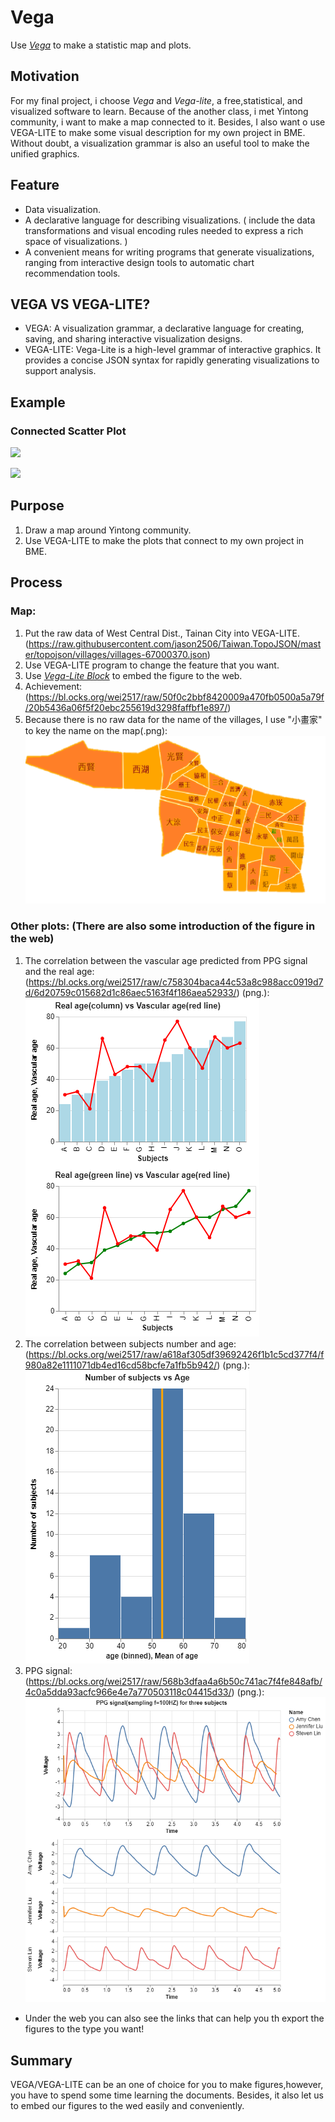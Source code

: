 # Vega

Use [*Vega*](https://vega.github.io/vega/) to make a statistic map and plots.

## Motivation
For my final project, i choose *Vega* and *Vega-lite*, a free,statistical, and visualized software to learn. Because of the another class, i met Yintong community, i want to make a map connected to it.  Besides, I also want o use VEGA-LITE to make some visual description for my own project in BME. Without doubt, a visualization grammar is also an useful tool  to make the unified graphics.

## Feature
* Data visualization.
* A declarative language for describing visualizations.
( include the data transformations and visual encoding rules needed to express a rich space of visualizations. )
* A convenient means for writing programs that generate visualizations, ranging from interactive design tools to automatic chart recommendation tools. 

## VEGA VS VEGA-LITE?
* VEGA: A visualization grammar, a declarative language for creating, saving, and sharing interactive visualization designs.
* VEGA-LITE: Vega-Lite is a high-level grammar of interactive graphics. It provides a concise JSON syntax for rapidly generating visualizations to support analysis. 

## Example
### Connected Scatter Plot
![](https://i.imgur.com/6kDirI5.png)

![](https://i.imgur.com/OmJhkND.png)


## Purpose
1. Draw a map around Yintong community.
2. Use VEGA-LITE to make the plots that connect to my own project in BME.

## Process
### Map:
1. Put the raw data of West Central Dist., Tainan City into VEGA-LITE.(https://raw.githubusercontent.com/jason2506/Taiwan.TopoJSON/master/topojson/villages/villages-67000370.json)
2. Use VEGA-LITE program to change the feature that you want.
3. Use [*Vega-Lite Block*](http://blockbuilder.org/) to embed the figure to the web.
4. Achievement: (https://bl.ocks.org/wei2517/raw/50f0c2bbf8420009a470fb0500a5a79f/20b5436a06f5f20ebc255619d3298faffbf1e897/)
5. Because there is no raw data for the name of the villages, I use "小畫家" to key the name on the map(.png):
![](https://github.com/wei2517/VEGA_VEGA-LITE_final-project/blob/master/West%20Central%20Dist.%2C%20Tainan%20City..png)

### Other plots: (There are also some introduction of the figure in the web)
1. The correlation between the vascular age predicted from PPG signal and the real age:
(https://bl.ocks.org/wei2517/raw/c758304baca44c53a8c988acc0919d7d/6d20759c015682d1c86aec5163f4f186aea52933/)
(png.):
![](https://github.com/wei2517/VEGA_VEGA-LITE_final-project/blob/master/The%20correlation%20between%20the%20vascular%20age%20predicted%20from%20PPG%20signal%20and%20the%20real%20age.png)
2. The correlation between subjects number and age:
(https://bl.ocks.org/wei2517/raw/a618af305df39692426f1b1c5cd377f4/f980a82e1111071db4ed16cd58bcfe7a1fb5b942/)
(png.):
![](https://github.com/wei2517/VEGA_VEGA-LITE_final-project/blob/master/The%20correlation%20between%20subjects%20number%20and%20age.png)
3. PPG signal:
(https://bl.ocks.org/wei2517/raw/568b3dfaa4a6b50c741ac7f4fe848afb/4c0a5dda93acfc966e4e7a770503118c04415d33/)
(png.):
![](https://github.com/wei2517/VEGA_VEGA-LITE_final-project/blob/master/PPG%20signal.png)
* Under the web you can also see the links that can help you th export the figures to the type you want!

## Summary
VEGA/VEGA-LITE can be an one of choice for you to make figures,however, you have to spend some time learning the documents. Besides, it also let us to embed our figures to the wed easily and conveniently.
